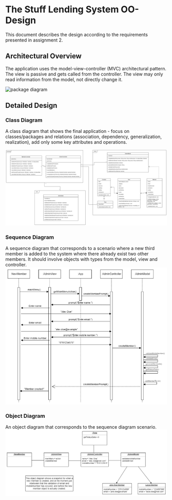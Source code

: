 # The Stuff Lending System OO-Design
This document describes the design according to the requirements presented in assignment 2.

## Architectural Overview
The application uses the model-view-controller (MVC) architectural pattern. The view is passive and gets called from the controller. The view may only read information from the model, not directly change it.

![package diagram](img/package_diagram.jpg)

## Detailed Design
### Class Diagram
A class diagram that shows the final application - focus on classes/packages and relations (association, dependency, generalization, realization), add only some key attributes and operations. 

![Class diagram](img/ClassDiagram.png)

### Sequence Diagram
A sequence diagram that corresponds to a scenario where a new third member is added to the system where there already exist two other members. It should involve objects with types from the model, view and controller.
![Sequence diagram](img/SequenceDiagram.png)

### Object Diagram
An object diagram that corresponds to the sequence diagram scenario.
![Object diagram](img/ObjectDiagram.png)
